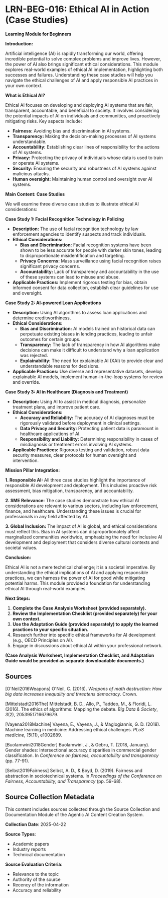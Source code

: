 # LRN-BEG-016: Ethical AI in Action (Case Studies)

**Learning Module for Beginners**

**Introduction:**

Artificial intelligence (AI) is rapidly transforming our world, offering incredible potential to solve complex problems and improve lives.  However, the power of AI also brings significant ethical considerations.  This module explores real-world examples of ethical AI implementation, highlighting both successes and failures. Understanding these case studies will help you navigate the ethical challenges of AI and apply responsible AI practices in your own context.

**What is Ethical AI?**

Ethical AI focuses on developing and deploying AI systems that are fair, transparent, accountable, and beneficial to society.  It involves considering the potential impacts of AI on individuals and communities, and proactively mitigating risks.  Key aspects include:

* **Fairness:**  Avoiding bias and discrimination in AI systems.
* **Transparency:**  Making the decision-making processes of AI systems understandable.
* **Accountability:**  Establishing clear lines of responsibility for the actions of AI systems.
* **Privacy:**  Protecting the privacy of individuals whose data is used to train or operate AI systems.
* **Security:**  Ensuring the security and robustness of AI systems against malicious attacks.
* **Human oversight:** Maintaining human control and oversight over AI systems.


**Main Content: Case Studies**

We will examine three diverse case studies to illustrate ethical AI considerations:

**Case Study 1:  Facial Recognition Technology in Policing**

* **Description:**  The use of facial recognition technology by law enforcement agencies to identify suspects and track individuals.
* **Ethical Considerations:**
    * **Bias and Discrimination:**  Facial recognition systems have been shown to be less accurate for people with darker skin tones, leading to disproportionate misidentification and targeting.
    * **Privacy Concerns:**  Mass surveillance using facial recognition raises significant privacy concerns.
    * **Accountability:**  Lack of transparency and accountability in the use of these systems can lead to misuse and abuse.
* **Applicable Practices:**  Implement rigorous testing for bias, obtain informed consent for data collection, establish clear guidelines for use and oversight.


**Case Study 2:  AI-powered Loan Applications**

* **Description:**  Using AI algorithms to assess loan applications and determine creditworthiness.
* **Ethical Considerations:**
    * **Bias and Discrimination:**  AI models trained on historical data can perpetuate existing biases in lending practices, leading to unfair outcomes for certain groups.
    * **Transparency:**  The lack of transparency in how AI algorithms make decisions can make it difficult to understand why a loan application was rejected.
    * **Explainability:**  The need for explainable AI (XAI) to provide clear and understandable reasons for decisions.
* **Applicable Practices:**  Use diverse and representative datasets, develop explainable AI models, implement human-in-the-loop systems for review and override.


**Case Study 3: AI in Healthcare (Diagnosis and Treatment)**

* **Description:**  Using AI to assist in medical diagnosis, personalize treatment plans, and improve patient care.
* **Ethical Considerations:**
    * **Accuracy and Reliability:**  The accuracy of AI diagnoses must be rigorously validated before deployment in clinical settings.
    * **Data Privacy and Security:**  Protecting patient data is paramount in healthcare applications of AI.
    * **Responsibility and Liability:**  Determining responsibility in cases of misdiagnosis or treatment errors involving AI systems.
* **Applicable Practices:**  Rigorous testing and validation, robust data security measures, clear protocols for human oversight and intervention.


**Mission Pillar Integration:**

**1. Responsible AI:**  All three case studies highlight the importance of responsible AI development and deployment.  This includes proactive risk assessment, bias mitigation, transparency, and accountability.

**2. SME Relevance:**  The case studies demonstrate how ethical AI considerations are relevant to various sectors, including law enforcement, finance, and healthcare.  Understanding these issues is crucial for professionals in any field affected by AI.

**3. Global Inclusion:**  The impact of AI is global, and ethical considerations must reflect this.  Bias in AI systems can disproportionately affect marginalized communities worldwide, emphasizing the need for inclusive AI development and deployment that considers diverse cultural contexts and societal values.


**Conclusion:**

Ethical AI is not a mere technical challenge; it is a societal imperative.  By understanding the ethical implications of AI and applying responsible practices, we can harness the power of AI for good while mitigating potential harms.  This module provided a foundation for understanding ethical AI through real-world examples.


**Next Steps:**

1. **Complete the Case Analysis Worksheet (provided separately).**
2. **Review the Implementation Checklist (provided separately) for your own context.**
3. **Use the Adaptation Guide (provided separately) to apply the learned practices to your specific situation.**
4.  Research further into specific ethical frameworks for AI development (e.g., OECD Principles on AI).
5.  Engage in discussions about ethical AI within your professional network.


**(Case Analysis Worksheet, Implementation Checklist, and Adaptation Guide would be provided as separate downloadable documents.)**


## Sources

[O'Neil2016Weapons] O'Neil, C. (2016). *Weapons of math destruction: How big data increases inequality and threatens democracy*. Crown.

[Mittelstadt2016The] Mittelstadt, B. D., Allo, P., Taddeo, M., & Floridi, L. (2016). The ethics of algorithms: Mapping the debate. *Big Data & Society*, *3*(2), 2053951716679679.

[Vayena2018Machine] Vayena, E., Vayena, J., & Maglogiannis, G. D. (2018). Machine learning in medicine: Addressing ethical challenges. *PLoS medicine*, *15*(11), e1002689.

[Buolamwini2018Gender] Buolamwini, J., & Gebru, T. (2018, January). Gender shades: Intersectional accuracy disparities in commercial gender classification. In *Conference on fairness, accountability and transparency* (pp. 77-91).

[Selbst2019Fairness] Selbst, A. D., & Boyd, D. (2019). Fairness and abstraction in sociotechnical systems. In *Proceedings of the Conference on Fairness, Accountability, and Transparency* (pp. 59-68).


## Source Collection Metadata

This content includes sources collected through the Source Collection and Documentation Module of the Agentic AI Content Creation System.

**Collection Date**: 2025-04-22

**Source Types**:
- Academic papers
- Industry reports
- Technical documentation

**Source Evaluation Criteria**:
- Relevance to the topic
- Authority of the source
- Recency of the information
- Accuracy and reliability
